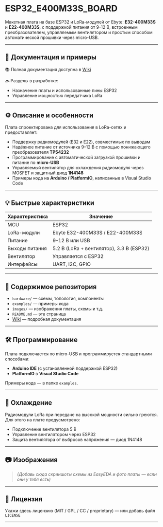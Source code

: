 # ESP32_E400M33S_BOARD

Макетная плата на базе ESP32 и LoRa-модулей от Ebyte: **E32-400M33S** и **E22-400M33S**, с поддержкой питания от 9–12 В, встроенным преобразователем, управляемым вентилятором и простым способом автоматической прошивки через micro-USB.

---

## 🔗 Документация и примеры

📚 Полная документация доступна в [Wiki](https://github.com/Ale-maker325/ESP32_E400M33S_BOARD/wiki)

🔜 Разделы в разработке:
- Назначение платы и использованные пины ESP32
- Управление мощностью передатчика LoRa

---

## ⚙️ Описание и особенности

Плата спроектирована для использования в LoRa-сетях и предоставляет:

- Поддержку радиомодулей (E32 и E22), совместимых по выводам
- Надёжное питание от источника 9–12 В с помощью понижающего преобразователя **TP54232**
- Программирование с автоматической загрузкой прошивки и питание по **micro-USB**
- Управляемый вентилятор для охлаждения радиомодуля через MOSFET и защитный диод **1N4148**
- Примеры кода на **Arduino / PlatformIO**, написанные в Visual Studio Code

---

## 💡 Быстрые характеристики

| Характеристика | Значение |
|----------------|----------|
| MCU            | ESP32|
| LoRa-модули    | Ebyte E32-400M33S / E22-400M33S |
| Питание        | 9–12 В или USB |
| Выходы питания | 5.2 В (LoRa + вентилятор), 3.3 В (ESP32) |
| Вентилятор     | Управляется с ESP32 |
| Интерфейсы     | UART, I2C, GPIO |

---

## 📁 Содержимое репозитория

- `hardware/` — схемы, топология, компоненты
- `examples/` — примеры кода
- `images/` — изображения платы, схемы и т.д.
- `README.md` — эта страница
- [Wiki](https://github.com/Ale-maker325/ESP32_E400M33S_BOARD/wiki) — подробная документация

---

## 🛠 Программирование

Плата подключается по micro-USB и программируется стандартными способами:
- **Arduino IDE** (с установленной поддержкой ESP32)
- **PlatformIO** в **Visual Studio Code**

Примеры кода — в папке `examples`.

---

## 🧊 Охлаждение

Радиомодули LoRa при передаче на высокой мощности сильно греются. Для этого на плате предусмотрено:
- Подключение вентилятора 5 В
- Управление вентилятором через ESP32
- Защита вентилятора от выбросов напряжения — диод 1N4148

---

## 📷 Изображения

> *(Добавь сюда скриншоты схемы из EasyEDA и фото платы — если они у тебя есть)*

---

## 📃 Лицензия

Укажи здесь лицензию (MIT / GPL / CC / proprietary) — или добавь файл `LICENSE`

---



